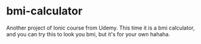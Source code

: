 # bmi-calculator
Another project of Ionic course from Udemy. This time it is a bmi calculator, and you can try this to look you bmi, but it's for your own hahaha. 
